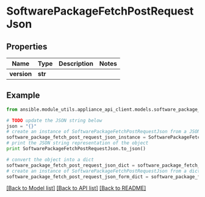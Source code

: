 # SoftwarePackageFetchPostRequestJson


## Properties

Name | Type | Description | Notes
------------ | ------------- | ------------- | -------------
**version** | **str** |  | 

## Example

```python
from ansible.module_utils.appliance_api_client.models.software_package_fetch_post_request_json import SoftwarePackageFetchPostRequestJson

# TODO update the JSON string below
json = "{}"
# create an instance of SoftwarePackageFetchPostRequestJson from a JSON string
software_package_fetch_post_request_json_instance = SoftwarePackageFetchPostRequestJson.from_json(json)
# print the JSON string representation of the object
print SoftwarePackageFetchPostRequestJson.to_json()

# convert the object into a dict
software_package_fetch_post_request_json_dict = software_package_fetch_post_request_json_instance.to_dict()
# create an instance of SoftwarePackageFetchPostRequestJson from a dict
software_package_fetch_post_request_json_form_dict = software_package_fetch_post_request_json.from_dict(software_package_fetch_post_request_json_dict)
```
[[Back to Model list]](../README.md#documentation-for-models) [[Back to API list]](../README.md#documentation-for-api-endpoints) [[Back to README]](../README.md)


